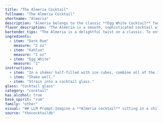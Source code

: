 ```yaml
---
title: "The Almeria Cocktail"
fullname: "The Almeria Cocktail"
shortname: "Almeria"
description: "Almeria belongs to the classic **Egg White Cocktail** family, known for its frothy texture and often featuring spirits like rum and coffee liqueurs. While its exact origin is unclear, its ingredients suggest a Caribbean influence, possibly emerging from Spanish-colonial Almeria, Spain. "
flavor_description: "The Almeria is a smooth, sophisticated cocktail with a balance of sweetness and richness. The dark rum provides warm, caramel notes, while the Kahlua adds a hint of coffee and chocolate. The egg white creates a velvety texture and a subtle, airy foam. This cocktail is best enjoyed neat, and its flavor lingers pleasantly on the palate. "
bartender_tips: "The Almeria is a delightful twist on a classic. To ensure a smooth, frothy texture, **dry shake the egg white and rum first**. This creates a stable foam. **Then, add the Kahlua and shake with ice** for a well-chilled cocktail. **Strain into a chilled coupe glass** and garnish with a coffee bean or a sprinkle of cocoa powder. "
ingredients:
  - item: "Dark Rum"
    measure: "2 oz"
  - item: "Kahlua"
    measure: "1 oz"
  - item: "Egg White"
    measure: "1"
instructions:
  - item: "In a shaker half-filled with ice cubes, combine all of the ingredients."
  - item: "Shake well."
  - item: "Strain into a cocktail glass."
glass: "Cocktail glass"
category: "cocktail"
has_alcohol: true
base_spirit: "rum"
family: "other"
visual: "## LLM Prompt:Imagine a **Almeria cocktail** sitting in a chilled coupe glass. Describe its appearance in detail, focusing on the following aspects:* **Color:**  What is the overall color of the cocktail? Is it a deep, rich brown, or does it have a lighter, creamier hue? * **Texture:** Is the surface smooth and silky, or does it have a frothy, airy head?  * **Clarity:** Is the drink completely opaque, or are there subtle swirls and layers of color?* **Embellishments:** Is there any garnish on the drink? If so, what is it and how does it enhance the visual appeal?**Example:** The Almeria presents a captivating appearance. Its base is a deep, mahogany brown, reminiscent of dark rum. Atop this sits a thick, pillowy white head, formed by the frothed egg white. The surface shimmers faintly, reflecting the light in subtle, mesmerizing swirls. A delicate sprig of mint adds a touch of freshness and a vibrant splash of green to the overall composition. "
source: "thecocktaildb"
---
```


